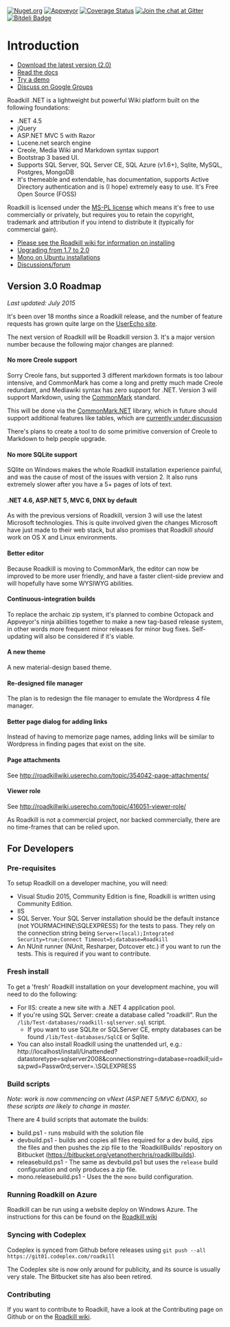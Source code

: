 [![Nuget.org](https://img.shields.io/nuget/v/Roadkill.svg?style=flat)](https://www.nuget.org/packages/Roadkill)
[![Appveyor](https://ci.appveyor.com/api/projects/status/37etwyx9kw7uriar/branch/master?svg=true)](https://ci.appveyor.com/project/yetanotherchris/roadkill)
[![Coverage Status](https://coveralls.io/repos/roadkillwiki/roadkill/badge.svg?branch=master&service=github)](https://coveralls.io/github/roadkillwiki/roadkill?branch=master)
[![Join the chat at Gitter](https://badges.gitter.im/Join%20Chat.svg)](https://gitter.im/roadkillwiki/general)
[![Bitdeli Badge](https://d2weczhvl823v0.cloudfront.net/roadkillwiki/roadkill/trend.png)](https://bitdeli.com/free "Bitdeli Badge")

# Introduction

* [Download the latest version (2.0)](https://github.com/roadkillwiki/roadkill/releases/tag/v2.0)
* [Read the docs](http://www.roadkillwiki.net)
* [Try a demo](http://roadkilldemo.azurewebsites.net/)
* [Discuss on Google Groups](https://groups.google.com/forum/#!forum/roadkillwiki)

Roadkill .NET is a lightweight but powerful Wiki platform built on the following foundations:

* .NET 4.5
* jQuery
* ASP.NET MVC 5 with Razor
* Lucene.net search engine
* Creole, Media Wiki and Markdown syntax support
* Bootstrap 3 based UI.
* Supports SQL Server, SQL Server CE, SQL Azure (v1.6+), Sqlite, MySQL, Postgres, MongoDB
* It's themeable and extendable, has documentation, supports Active Directory authentication and is (I hope) extremely easy to use. It's Free Open Source (FOSS)

Roadkill is licensed under the [MS-PL license](https://github.com/roadkillwiki/roadkill/blob/master/LICENCE.md) which means it's free to use commercially or privately, but requires you to retain the copyright, trademark and attribution if you intend to distribute it (typically for commercial gain).

* [Please see the Roadkill wiki for information on installing](http://www.roadkillwiki.net/wiki/2/installing)
* [Upgrading from 1.7 to 2.0](http://www.roadkillwiki.net/wiki/14/upgrading-from-version-17-to-20)
* [Mono on Ubuntu installations](http://www.roadkillwiki.net/wiki/15/installing-on-linux-ubuntu-with-mono)
* [Discussions/forum](https://groups.google.com/forum/#!forum/roadkillwiki)

## Version 3.0 Roadmap

*Last updated: July 2015*

It's been over 18 months since a Roadkill release, and the number of feature requests has grown quite large on the [UserEcho site](http://roadkillwiki.userecho.com/list/27059-general/).

The next version of Roadkill will be Roadkill version 3. It's a major version number because the following major changes are planned:

#### No more Creole support
Sorry Creole fans, but supported 3 different markdown formats is too labour intensive, and CommonMark has come a long and pretty much made Creole redundant, and Mediawiki syntax has zero support for .NET. Version 3 will support Markdown, using the [CommonMark](http://commonmark.org/) standard. 

This will be done via the [CommonMark.NET](https://github.com/Knagis/CommonMark.NET) library, which in future should support additional features like tables, which are [currently under discussion](http://talk.commonmark.org/t/tables-in-pure-markdown/81/81)

There's plans to create a tool to do some primitive conversion of Creole to Markdown to help people upgrade.

#### No more SQLite support

SQlite on Windows makes the whole Roadkill installation experience painful, and was the cause of most of the issues with version 2. It also runs extremely slower after you have a 5+ pages of lots of text.

#### .NET 4.6, ASP.NET 5, MVC 6, DNX by default
As with the previous versions of Roadkill, version 3 will use the latest Microsoft technologies. This is quite involved given the changes Microsoft have just made to their web stack, but also promises that Roadkill *should* work on OS X and Linux environments.

#### Better editor
Because Roadkill is moving to CommonMark, the editor can now be improved to be more user friendly, and have a faster client-side preview and will hopefully have some WYSIWYG abilities.

#### Continuous-integration builds
To replace the archaic zip system, it's planned to combine Octopack and Appveyor's ninja abilities together to make a new tag-based release system, in other words more frequent minor releases for minor bug fixes. Self-updating will also be considered if it's viable.

#### A new theme
A new material-design based theme.

#### Re-designed file manager
The plan is to redesign the file manager to emulate the Wordpress 4 file manager.

#### Better page dialog for adding links
Instead of having to memorize page names, adding links will be similar to Wordpress in finding pages that exist on the site.

#### Page attachments
See http://roadkillwiki.userecho.com/topic/354042-page-attachments/

#### Viewer role
See http://roadkillwiki.userecho.com/topic/416051-viewer-role/

As Roadkill is not a commercial project, nor backed commercially, there are no time-frames that can be relied upon.

## For Developers


### Pre-requisites

To setup Roadkill on a developer machine, you will need:

* Visual Studio 2015, Community Edition is fine, Roadkill is written using Community Edition.
* IIS
* SQL Server. Your SQL Server installation should be the default instance (not YOURMACHINE\SQLEXPRESS) for the tests to pass. They rely on the connection string being `Server=(local);Integrated Security=true;Connect Timeout=5;database=Roadkill`
* An NUnit runner (NUnit, Resharper, Dotcover etc.) if you want to run the tests. This is required if you want to contribute.

### Fresh install

To get a 'fresh' Roadkill installation on your development machine, you will need to do the following:

* For IIS: create a new site with a .NET 4 application pool.
* If you're using SQL Server: create a database called "roadkill". Run the `/lib/Test-databases/roadkill-sqlserver.sql` script.
  * If you want to use SQLite or SQLServer CE, empty databases can be found `/lib/Test-databases/SqlCE` or Sqlite.
* You can also install Roadkill using the unattended url, e.g.: http://localhost/install/Unattended?datastoretype=sqlserver2008&connectionstring=database=roadkill;uid=sa;pwd=Passw0rd;server=.\SQLEXPRESS


### Build scripts

*Note: work is now commencing on vNext (ASP.NET 5/MVC 6/DNX), so these scripts are likely to change in master.*

There are 4 build scripts that automate the builds:

* build.ps1 - runs msbuild with the solution file
* devbuild.ps1 - builds and copies all files required for a dev build, zips the files and then pushes the zip file to the 'RoadkillBuilds' repository on Bitbucket (https://bitbucket.org/yetanotherchris/roadkillbuilds).
* releasebuild.ps1 - The same as devbuild.ps1 but uses the `release` build configuration and only produces a zip file.
* mono.releasebuild.ps1 - Uses the the `mono` build configuration. 

### Running Roadkill on Azure
Roadkill can be run using a website deploy on Windows Azure. The instructions for this can be found on the [Roadkill wiki](http://www.roadkillwiki.net/wiki/13/azure-website-deployments)

### Syncing with Codeplex

Codeplex is synced from Github before releases using `git push --all https://git01.codeplex.com/roadkill`

The Codeplex site is now only around for publicity, and its source is usually very stale.
The Bitbucket site has also been retired.

### Contributing

If you want to contribute to Roadkill, have a look at the Contributing page on Github or on the [Roadkill wiki](http://www.roadkillwiki.net/wiki/4/contributing).
